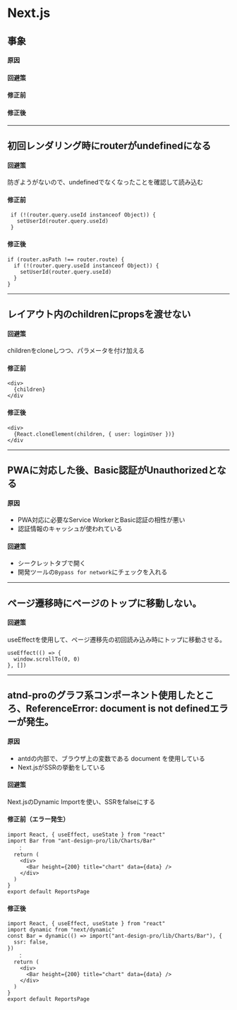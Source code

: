 # Next.js

## 事象
#### 原因
#### 回避策
#### 修正前
#### 修正後
-----

## 初回レンダリング時にrouterがundefinedになる

#### 回避策
防ぎようがないので、undefinedでなくなったことを確認して読み込む

#### 修正前
```
 if (!(router.query.useId instanceof Object)) {
   setUserId(router.query.useId)
 }
```

#### 修正後
```
if (router.asPath !== router.route) {
  if (!(router.query.useId instanceof Object)) {
    setUserId(router.query.useId)
  }
}
```
-----

## レイアウト内のchildrenにpropsを渡せない

#### 回避策
childrenをcloneしつつ、パラメータを付け加える

#### 修正前
```
<div>
  {children}
</div
```

#### 修正後
```
<div>
  {React.cloneElement(children, { user: loginUser })}
</div
```
-----

## PWAに対応した後、Basic認証がUnauthorizedとなる

#### 原因
- PWA対応に必要なService WorkerとBasic認証の相性が悪い
- 認証情報のキャッシュが使われている

#### 回避策
- シークレットタブで開く
- 開発ツールの`Bypass for network`にチェックを入れる

-----
## ページ遷移時にページのトップに移動しない。

#### 回避策
useEffectを使用して、ページ遷移先の初回読み込み時にトップに移動させる。
```
useEffect(() => {
  window.scrollTo(0, 0)
}, [])
```
-----
## atnd-proのグラフ系コンポーネント使用したところ、ReferenceError: document is not definedエラーが発生。
 
#### 原因
- antdの内部で、ブラウザ上の変数である document を使用している
- Next.jsがSSRの挙動をしている
 
#### 回避策
Next.jsのDynamic Importを使い、SSRをfalseにする
 
#### 修正前（エラー発生）

```
import React, { useEffect, useState } from "react"
import Bar from "ant-design-pro/lib/Charts/Bar"
　　：
  return (
    <div>
      <Bar height={200} title="chart" data={data} />
    </div>
  )
}
export default ReportsPage
```
 
#### 修正後
```
import React, { useEffect, useState } from "react"
import dynamic from "next/dynamic"
const Bar = dynamic(() => import("ant-design-pro/lib/Charts/Bar"), {
  ssr: false,
})
　　：
  return (
    <div>
      <Bar height={200} title="chart" data={data} />
    </div>
  )
}
export default ReportsPage
```
